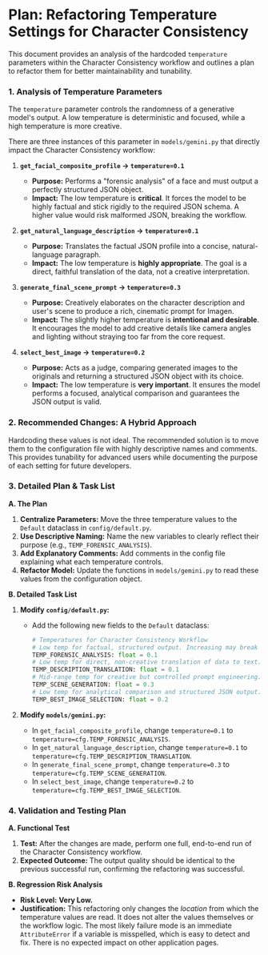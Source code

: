 # Plan: Refactoring Temperature Settings for Character Consistency

This document provides an analysis of the hardcoded `temperature` parameters within the Character Consistency workflow and outlines a plan to refactor them for better maintainability and tunability.

### 1. Analysis of Temperature Parameters

The `temperature` parameter controls the randomness of a generative model's output. A low temperature is deterministic and focused, while a high temperature is more creative.

There are three instances of this parameter in `models/gemini.py` that directly impact the Character Consistency workflow:

1.  **`get_facial_composite_profile` -> `temperature=0.1`**
    *   **Purpose:** Performs a "forensic analysis" of a face and must output a perfectly structured JSON object.
    *   **Impact:** The low temperature is **critical**. It forces the model to be highly factual and stick rigidly to the required JSON schema. A higher value would risk malformed JSON, breaking the workflow.

2.  **`get_natural_language_description` -> `temperature=0.1`**
    *   **Purpose:** Translates the factual JSON profile into a concise, natural-language paragraph.
    *   **Impact:** The low temperature is **highly appropriate**. The goal is a direct, faithful translation of the data, not a creative interpretation.

3.  **`generate_final_scene_prompt` -> `temperature=0.3`**
    *   **Purpose:** Creatively elaborates on the character description and user's scene to produce a rich, cinematic prompt for Imagen.
    *   **Impact:** The slightly higher temperature is **intentional and desirable**. It encourages the model to add creative details like camera angles and lighting without straying too far from the core request.

4.  **`select_best_image` -> `temperature=0.2`**
    *   **Purpose:** Acts as a judge, comparing generated images to the originals and returning a structured JSON object with its choice.
    *   **Impact:** The low temperature is **very important**. It ensures the model performs a focused, analytical comparison and guarantees the JSON output is valid.

### 2. Recommended Changes: A Hybrid Approach

Hardcoding these values is not ideal. The recommended solution is to move them to the configuration file with highly descriptive names and comments. This provides tunability for advanced users while documenting the purpose of each setting for future developers.

### 3. Detailed Plan & Task List

**A. The Plan**

1.  **Centralize Parameters:** Move the three temperature values to the `Default` dataclass in `config/default.py`.
2.  **Use Descriptive Naming:** Name the new variables to clearly reflect their purpose (e.g., `TEMP_FORENSIC_ANALYSIS`).
3.  **Add Explanatory Comments:** Add comments in the config file explaining what each temperature controls.
4.  **Refactor Model:** Update the functions in `models/gemini.py` to read these values from the configuration object.

**B. Detailed Task List**

1.  **Modify `config/default.py`:**
    *   Add the following new fields to the `Default` dataclass:
        ```python
        # Temperatures for Character Consistency Workflow
        # Low temp for factual, structured output. Increasing may break JSON parsing.
        TEMP_FORENSIC_ANALYSIS: float = 0.1
        # Low temp for direct, non-creative translation of data to text.
        TEMP_DESCRIPTION_TRANSLATION: float = 0.1
        # Mid-range temp for creative but controlled prompt engineering.
        TEMP_SCENE_GENERATION: float = 0.3
        # Low temp for analytical comparison and structured JSON output.
        TEMP_BEST_IMAGE_SELECTION: float = 0.2
        ```

2.  **Modify `models/gemini.py`:**
    *   In `get_facial_composite_profile`, change `temperature=0.1` to `temperature=cfg.TEMP_FORENSIC_ANALYSIS`.
    *   In `get_natural_language_description`, change `temperature=0.1` to `temperature=cfg.TEMP_DESCRIPTION_TRANSLATION`.
    *   In `generate_final_scene_prompt`, change `temperature=0.3` to `temperature=cfg.TEMP_SCENE_GENERATION`.
    *   In `select_best_image`, change `temperature=0.2` to `temperature=cfg.TEMP_BEST_IMAGE_SELECTION`.

### 4. Validation and Testing Plan

**A. Functional Test**

1.  **Test:** After the changes are made, perform one full, end-to-end run of the Character Consistency workflow.
2.  **Expected Outcome:** The output quality should be identical to the previous successful run, confirming the refactoring was successful.

**B. Regression Risk Analysis**

*   **Risk Level:** **Very Low.**
*   **Justification:** This refactoring only changes the *location* from which the temperature values are read. It does not alter the values themselves or the workflow logic. The most likely failure mode is an immediate `AttributeError` if a variable is misspelled, which is easy to detect and fix. There is no expected impact on other application pages.
